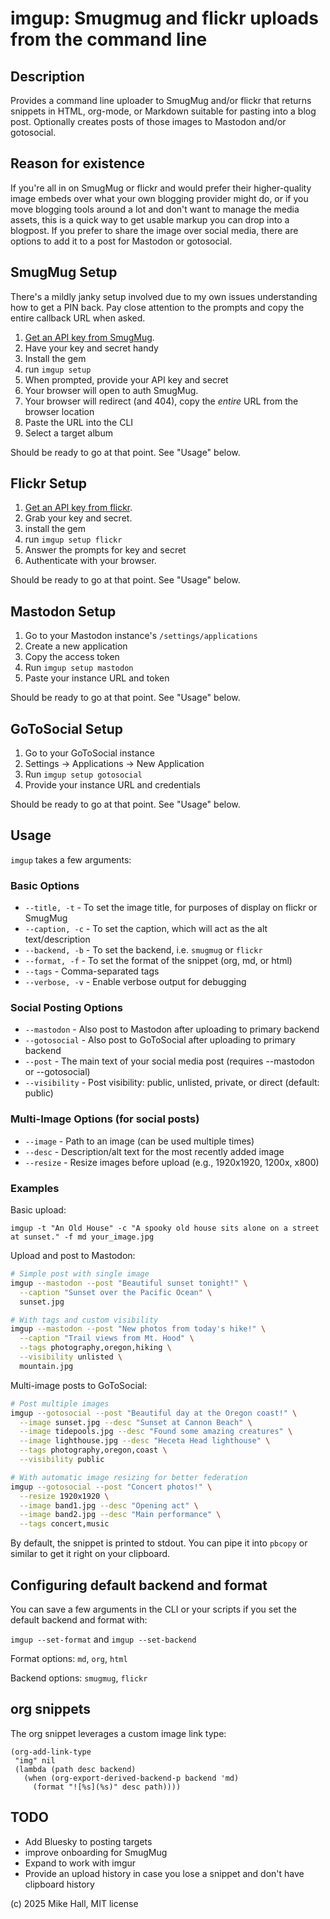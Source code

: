 # imgup: Smugmug and flickr uploads from the command line

## Description 
Provides a command line uploader to SmugMug and/or flickr that returns snippets in HTML, org-mode, or Markdown suitable for pasting into a blog post. Optionally creates posts of those images to Mastodon and/or gotosocial. 

## Reason for existence
If you're all in on SmugMug or flickr and would prefer their higher-quality image embeds over what your own blogging provider might do, or if you move blogging tools around a lot and don't want to manage the media assets, this is a quick way to get usable markup you can drop into a blogpost. If you prefer to share the image over social media, there are options to add it to a post for Mastodon or gotosocial. 

## SmugMug Setup

There's a mildly janky setup involved due to my own issues understanding how to get a PIN back. Pay close attention to the prompts and copy the entire callback URL when asked. 

1. [Get an API key from SmugMug][smkey]. 
2. Have your key and secret handy
3. Install the gem
4. run `imgup setup`
5. When prompted, provide your API key and secret
6. Your browser will open to auth SmugMug. 
7. Your browser will redirect (and 404), copy the _entire_ URL from the browser location
8. Paste the URL into the CLI
9. Select a target album

Should be ready to go at that point. See "Usage" below.

## Flickr Setup

1. [Get an API key from flickr][fkey]. 
2. Grab your key and secret. 
3. install the gem
4. run `imgup setup flickr`
5. Answer the prompts for key and secret
6. Authenticate with your browser. 

Should be ready to go at that point. See "Usage" below.

## Mastodon Setup

1. Go to your Mastodon instance's `/settings/applications`
2. Create a new application
3. Copy the access token
4. Run `imgup setup mastodon`
5. Paste your instance URL and token

Should be ready to go at that point. See "Usage" below.

## GoToSocial Setup

1. Go to your GoToSocial instance
2. Settings → Applications → New Application
3. Run `imgup setup gotosocial`
4. Provide your instance URL and credentials

Should be ready to go at that point. See "Usage" below.

## Usage 

`imgup` takes a few arguments:

### Basic Options
- `--title, -t` - To set the image title, for purposes of display on flickr or SmugMug
- `--caption, -c` - To set the caption, which will act as the alt text/description
- `--backend, -b` - To set the backend, i.e. `smugmug` or `flickr`
- `--format, -f` - To set the format of the snippet (org, md, or html)
- `--tags` - Comma-separated tags
- `--verbose, -v` - Enable verbose output for debugging

### Social Posting Options
- `--mastodon` - Also post to Mastodon after uploading to primary backend
- `--gotosocial` - Also post to GoToSocial after uploading to primary backend
- `--post` - The main text of your social media post (requires --mastodon or --gotosocial)
- `--visibility` - Post visibility: public, unlisted, private, or direct (default: public)

### Multi-Image Options (for social posts)
- `--image` - Path to an image (can be used multiple times)
- `--desc` - Description/alt text for the most recently added image
- `--resize` - Resize images before upload (e.g., 1920x1920, 1200x, x800)

### Examples

Basic upload:

`imgup -t "An Old House" -c "A spooky old house sits alone on a street at sunset." -f md your_image.jpg`

Upload and post to Mastodon:

```bash
# Simple post with single image
imgup --mastodon --post "Beautiful sunset tonight!" \
  --caption "Sunset over the Pacific Ocean" \
  sunset.jpg

# With tags and custom visibility
imgup --mastodon --post "New photos from today's hike!" \
  --caption "Trail views from Mt. Hood" \
  --tags photography,oregon,hiking \
  --visibility unlisted \
  mountain.jpg
```

Multi-image posts to GoToSocial:

```bash
# Post multiple images
imgup --gotosocial --post "Beautiful day at the Oregon coast!" \
  --image sunset.jpg --desc "Sunset at Cannon Beach" \
  --image tidepools.jpg --desc "Found some amazing creatures" \
  --image lighthouse.jpg --desc "Heceta Head lighthouse" \
  --tags photography,oregon,coast \
  --visibility public

# With automatic image resizing for better federation
imgup --gotosocial --post "Concert photos!" \
  --resize 1920x1920 \
  --image band1.jpg --desc "Opening act" \
  --image band2.jpg --desc "Main performance" \
  --tags concert,music
```

By default, the snippet is printed to stdout. You can pipe it into `pbcopy` or similar to get it right on your clipboard.

## Configuring default backend and format

You can save a few arguments in the CLI or your scripts if you set the default backend and format with:

`imgup --set-format` and `imgup --set-backend`

Format options: `md`, `org`, `html`

Backend options: `smugmug`, `flickr`


## org snippets

The org snippet leverages a custom image link type:

``` emacs-lisp
(org-add-link-type
 "img" nil
 (lambda (path desc backend)
   (when (org-export-derived-backend-p backend 'md)
     (format "![%s](%s)" desc path))))
```


## TODO

- Add Bluesky to posting targets
- improve onboarding for SmugMug
- Expand to work with imgur
- Provide an upload history in case you lose a snippet and don't have clipboard history


(c) 2025 Mike Hall, MIT license 

[smkey]: https://api.smugmug.com/api/developer/apply
[fkey]: https://www.flickr.com/services/apps/create/noncommercial/?
